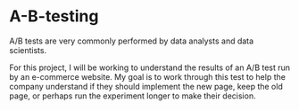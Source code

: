 # A-B-testing

A/B tests are very commonly performed by data analysts and data scientists.

For this project, I will be working to understand the results of an A/B test run by an e-commerce website. My goal is to work through this test to help the company understand if they should implement the new page, keep the old page, or perhaps run the experiment longer to make their decision.
